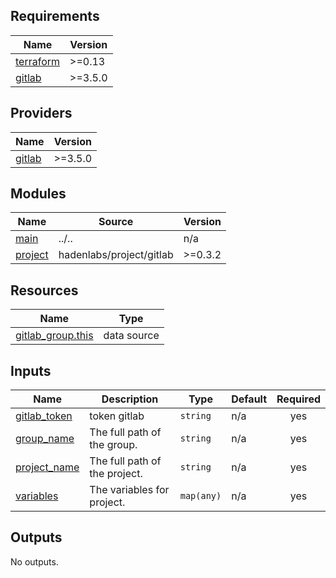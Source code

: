 <!-- BEGIN_TF_DOCS -->
## Requirements

| Name | Version |
|------|---------|
| <a name="requirement_terraform"></a> [terraform](#requirement\_terraform) | >=0.13 |
| <a name="requirement_gitlab"></a> [gitlab](#requirement\_gitlab) | >=3.5.0 |

## Providers

| Name | Version |
|------|---------|
| <a name="provider_gitlab"></a> [gitlab](#provider\_gitlab) | >=3.5.0 |

## Modules

| Name | Source | Version |
|------|--------|---------|
| <a name="module_main"></a> [main](#module\_main) | ../.. | n/a |
| <a name="module_project"></a> [project](#module\_project) | hadenlabs/project/gitlab | >=0.3.2 |

## Resources

| Name | Type |
|------|------|
| [gitlab_group.this](https://registry.terraform.io/providers/gitlabhq/gitlab/latest/docs/data-sources/group) | data source |

## Inputs

| Name | Description | Type | Default | Required |
|------|-------------|------|---------|:--------:|
| <a name="input_gitlab_token"></a> [gitlab\_token](#input\_gitlab\_token) | token gitlab | `string` | n/a | yes |
| <a name="input_group_name"></a> [group\_name](#input\_group\_name) | The full path of the group. | `string` | n/a | yes |
| <a name="input_project_name"></a> [project\_name](#input\_project\_name) | The full path of the project. | `string` | n/a | yes |
| <a name="input_variables"></a> [variables](#input\_variables) | The variables for project. | `map(any)` | n/a | yes |

## Outputs

No outputs.
<!-- END_TF_DOCS -->